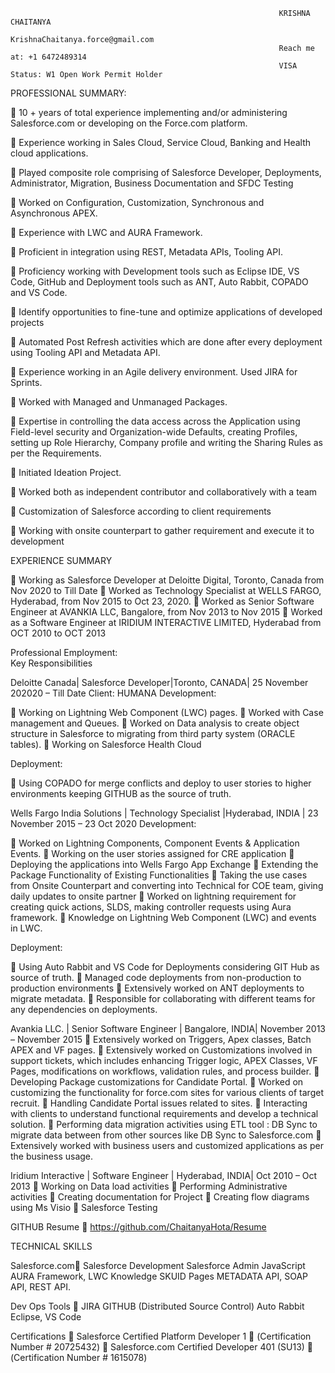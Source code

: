 																KRISHNA CHAITANYA
																KrishnaChaitanya.force@gmail.com
																Reach me at: +1 6472489314 
																VISA Status: W1 Open Work Permit Holder

PROFESSIONAL SUMMARY:

	10 + years of total experience implementing and/or administering Salesforce.com or developing on the Force.com platform.

	Experience working in Sales Cloud, Service Cloud, Banking and Health cloud applications.

	Played composite role comprising of Salesforce Developer, Deployments, Administrator, Migration, Business Documentation and SFDC Testing

	Worked on Configuration, Customization, Synchronous and Asynchronous APEX.

	Experience with LWC and AURA Framework.

	Proficient in integration using REST, Metadata APIs, Tooling API.

	Proficiency working with Development tools such as Eclipse IDE, VS Code, GitHub and Deployment tools such as ANT, Auto Rabbit, COPADO and VS Code.

	Identify opportunities to fine-tune and optimize applications of developed projects

	Automated Post Refresh activities which are done after every deployment using Tooling API and Metadata API.

	Experience working in an Agile delivery environment. Used JIRA for Sprints.

	Worked with Managed and Unmanaged Packages.

	Expertise in controlling the data access across the Application using Field-level security
and Organization-wide Defaults, creating Profiles, setting up Role Hierarchy, Company
profile and writing the Sharing Rules as per the Requirements. 

	Initiated Ideation Project.

	Worked both as independent contributor and collaboratively with a team 

	Customization of Salesforce according to client requirements

	Working with onsite counterpart to gather requirement and execute it to development






EXPERIENCE SUMMARY

	Working as Salesforce Developer at Deloitte Digital, Toronto, Canada from Nov 2020 to Till Date
	Worked as Technology Specialist at WELLS FARGO, Hyderabad, from Nov 2015 to Oct 23, 2020.
	Worked as Senior Software Engineer at AVANKIA LLC, Bangalore, from Nov 2013 to Nov 2015
	Worked as a Software Engineer at IRIDIUM INTERACTIVE LIMITED, 
Hyderabad from OCT 2010 to OCT 2013


Professional Employment:  
Key Responsibilities

Deloitte Canada| Salesforce Developer|Toronto, CANADA| 25 November 202020 – Till Date
Client: HUMANA
Development:

	Working on Lightning Web Component (LWC) pages.
	Worked with Case management and Queues.
	Worked on Data analysis to create object structure in Salesforce to migrating from third party system (ORACLE tables). 
	Working on Salesforce Health Cloud

Deployment:

	Using COPADO for merge conflicts and deploy to user stories to higher environments keeping GITHUB as the source of truth.
 
Wells Fargo India Solutions | Technology Specialist |Hyderabad, INDIA | 23 November 2015 – 23 Oct 2020
Development:

	Worked on Lightning Components, Component Events & Application Events.
	Working on the user stories assigned for CRE application
	Deploying the applications into Wells Fargo App Exchange
	Extending the Package Functionality of Existing Functionalities
	Taking the use cases from Onsite Counterpart and converting into Technical for COE team, giving daily updates to onsite partner
	Worked on lightning requirement for creating quick actions, SLDS, making controller requests using Aura framework.
	Knowledge on Lightning Web Component (LWC) and events in LWC.


Deployment:

	Using Auto Rabbit and VS Code for Deployments considering GIT Hub as source of truth.
	Managed code deployments from non-production to production environments
	Extensively worked on ANT deployments to migrate metadata.
	Responsible for collaborating with different teams for any dependencies on deployments.


Avankia LLC. | Senior Software Engineer | Bangalore, INDIA| November 2013 – November 2015
	Extensively worked on Triggers, Apex classes, Batch APEX and VF pages.
	Extensively worked on Customizations involved in support tickets, which includes enhancing Trigger logic, APEX Classes, VF Pages, modifications on workflows, validation rules, and process builder.
	Developing Package customizations for Candidate Portal.
	Worked on customizing the functionality for force.com sites for various clients of target recruit.
	Handling Candidate Portal issues related to sites.
	Interacting with clients to understand functional requirements and develop a technical solution.
	Performing data migration activities using ETL tool : DB Sync to migrate data between from other sources like DB Sync to Salesforce.com
	Extensively worked with business users and customized applications as per the business usage.

Iridium Interactive | Software Engineer | Hyderabad, INDIA| Oct 2010 – Oct 2013
	Working on Data load activities
	Performing Administrative activities
	Creating documentation for Project
	Creating flow diagrams using Ms Visio
	Salesforce Testing


GITHUB Resume 
	https://github.com/ChaitanyaHota/Resume

	


TECHNICAL SKILLS

Salesforce.com	Salesforce	Development
Salesforce Admin
JavaScript
AURA Framework, LWC Knowledge
SKUID Pages
METADATA API, SOAP API, REST API.

Dev Ops Tools 	JIRA
GITHUB (Distributed Source Control)
Auto Rabbit
Eclipse, VS Code


Certifications
	Salesforce Certified Platform Developer 1  (Certification Number # 20725432)
	Salesforce.com Certified Developer 401 (SU13)  (Certification Number # 1615078)


